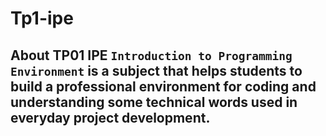 # Tp1-ipe
## About TP01 IPE `Introduction to Programming Environment` is a subject that helps students to build a professional environment for coding and understanding some technical words used in everyday project development.
